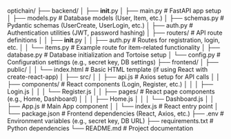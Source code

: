 optichain/
├── backend/
│   ├── __init__.py
│   ├── main.py                    # FastAPI app setup
│   ├── models.py                  # Database models (User, Item, etc.)
│   ├── schemas.py                 # Pydantic schemas (UserCreate, UserLogin, etc.)
│   ├── auth.py                    # Authentication utilities (JWT, password hashing)
│   ├── routers/                   # API route definitions
│   │   ├── __init__.py
│   │   ├── auth.py                # Routes for registration, login, etc.
│   │   └── items.py               # Example route for item-related functionality
│   ├── database.py                # Database initialization and Tortoise setup
│   └── config.py                  # Configuration settings (e.g., secret key, DB settings)
├── frontend/
│   ├── public/
│   │   └── index.html             # Basic HTML template (if using React with create-react-app)
│   ├── src/
│   │   ├── api.js                 # Axios setup for API calls
│   │   ├── components/            # React components (Login, Register, etc.)
│   │   │   ├── Login.js
│   │   │   └── Register.js
│   │   ├── pages/                 # React page components (e.g., Home, Dashboard)
│   │   │   ├── Home.js
│   │   │   └── Dashboard.js
│   │   ├── App.js                 # Main App component
│   │   └── index.js               # React entry point
│   └── package.json               # Frontend dependencies (React, Axios, etc.)
├── .env                           # Environment variables (e.g., secret key, DB URL)
├── requirements.txt               # Python dependencies
└── README.md                      # Project documentation
